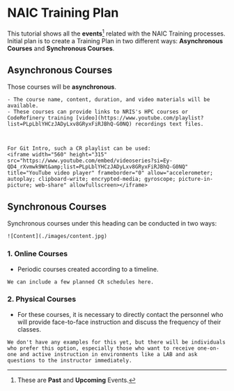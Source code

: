 # NAIC Training Plan

This tutorial shows all the **events**[^note] related with the NAIC Training processes. Initial plan is to create a Training Plan in two different ways: **Asynchronous Courses** and **Synchronous Courses**.


## Asynchronous Courses

Those courses will be **asynchronous**. 

```{admonition} Examples
- The course name, content, duration, and video materials will be available.
- These courses can provide links to NRIS's HPC courses or CodeRefinery training [video](https://www.youtube.com/playlist?list=PLpLblYHCzJADyLxv8GRyxFiRJBhQ-G0NQ) recordings text files.
   


For Git Intro, such a CR playlist can be used:
<iframe width="560" height="315" src="https://www.youtube.com/embed/videoseries?si=Ey-QD4_rXvmwk9Wt&amp;list=PLpLblYHCzJADyLxv8GRyxFiRJBhQ-G0NQ" title="YouTube video player" frameborder="0" allow="accelerometer; autoplay; clipboard-write; encrypted-media; gyroscope; picture-in-picture; web-share" allowfullscreen></iframe>
```


## Synchronous Courses

Synchronous courses under this heading can be conducted in two ways:

```{admonition} Examples
![Content](./images/content.jpg)
```

### **1. Online Courses** 
- Periodic courses created according to a timeline.

```{admonition} Examples
We can include a few planned CR schedules here.
```

### **2. Physical Courses**
- For these courses, it is necessary to directly contact the personnel who will provide face-to-face instruction and discuss the frequency of their classes.

```{admonition} Examples
We don't have any examples for this yet, but there will be individuals who prefer this option, especially those who want to receive one-on-one and active instruction in environments like a LAB and ask questions to the instructor immediately.
```

[^note]:
    These are **Past** and **Upcoming** Events.